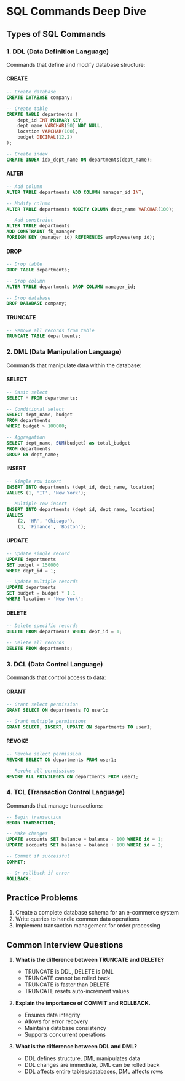 # SQL Commands Deep Dive

## Types of SQL Commands

### 1. DDL (Data Definition Language)

Commands that define and modify database structure:

#### CREATE
```sql
-- Create database
CREATE DATABASE company;

-- Create table
CREATE TABLE departments (
    dept_id INT PRIMARY KEY,
    dept_name VARCHAR(50) NOT NULL,
    location VARCHAR(100),
    budget DECIMAL(12,2)
);

-- Create index
CREATE INDEX idx_dept_name ON departments(dept_name);
```

#### ALTER
```sql
-- Add column
ALTER TABLE departments ADD COLUMN manager_id INT;

-- Modify column
ALTER TABLE departments MODIFY COLUMN dept_name VARCHAR(100);

-- Add constraint
ALTER TABLE departments 
ADD CONSTRAINT fk_manager 
FOREIGN KEY (manager_id) REFERENCES employees(emp_id);
```

#### DROP
```sql
-- Drop table
DROP TABLE departments;

-- Drop column
ALTER TABLE departments DROP COLUMN manager_id;

-- Drop database
DROP DATABASE company;
```

#### TRUNCATE
```sql
-- Remove all records from table
TRUNCATE TABLE departments;
```

### 2. DML (Data Manipulation Language)

Commands that manipulate data within the database:

#### SELECT
```sql
-- Basic select
SELECT * FROM departments;

-- Conditional select
SELECT dept_name, budget 
FROM departments 
WHERE budget > 100000;

-- Aggregation
SELECT dept_name, SUM(budget) as total_budget
FROM departments
GROUP BY dept_name;
```

#### INSERT
```sql
-- Single row insert
INSERT INTO departments (dept_id, dept_name, location)
VALUES (1, 'IT', 'New York');

-- Multiple row insert
INSERT INTO departments (dept_id, dept_name, location)
VALUES 
    (2, 'HR', 'Chicago'),
    (3, 'Finance', 'Boston');
```

#### UPDATE
```sql
-- Update single record
UPDATE departments 
SET budget = 150000 
WHERE dept_id = 1;

-- Update multiple records
UPDATE departments 
SET budget = budget * 1.1 
WHERE location = 'New York';
```

#### DELETE
```sql
-- Delete specific records
DELETE FROM departments WHERE dept_id = 1;

-- Delete all records
DELETE FROM departments;
```

### 3. DCL (Data Control Language)

Commands that control access to data:

#### GRANT
```sql
-- Grant select permission
GRANT SELECT ON departments TO user1;

-- Grant multiple permissions
GRANT SELECT, INSERT, UPDATE ON departments TO user1;
```

#### REVOKE
```sql
-- Revoke select permission
REVOKE SELECT ON departments FROM user1;

-- Revoke all permissions
REVOKE ALL PRIVILEGES ON departments FROM user1;
```

### 4. TCL (Transaction Control Language)

Commands that manage transactions:

```sql
-- Begin transaction
BEGIN TRANSACTION;

-- Make changes
UPDATE accounts SET balance = balance - 100 WHERE id = 1;
UPDATE accounts SET balance = balance + 100 WHERE id = 2;

-- Commit if successful
COMMIT;

-- Or rollback if error
ROLLBACK;
```

## Practice Problems

1. Create a complete database schema for an e-commerce system
2. Write queries to handle common data operations
3. Implement transaction management for order processing

## Common Interview Questions

1. **What is the difference between TRUNCATE and DELETE?**
   - TRUNCATE is DDL, DELETE is DML
   - TRUNCATE cannot be rolled back
   - TRUNCATE is faster than DELETE
   - TRUNCATE resets auto-increment values

2. **Explain the importance of COMMIT and ROLLBACK.**
   - Ensures data integrity
   - Allows for error recovery
   - Maintains database consistency
   - Supports concurrent operations

3. **What is the difference between DDL and DML?**
   - DDL defines structure, DML manipulates data
   - DDL changes are immediate, DML can be rolled back
   - DDL affects entire tables/databases, DML affects rows

